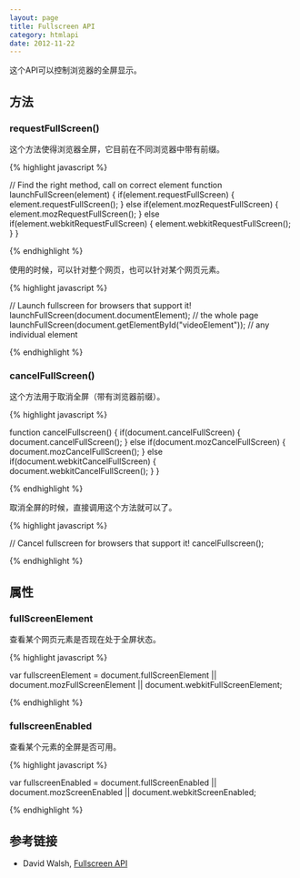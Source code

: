 ```yaml
---
layout: page
title: Fullscreen API
category: htmlapi
date: 2012-11-22
---
```


这个API可以控制浏览器的全屏显示。

## 方法

### requestFullScreen()

这个方法使得浏览器全屏，它目前在不同浏览器中带有前缀。

{% highlight javascript %}

// Find the right method, call on correct element
function launchFullScreen(element) {
  if(element.requestFullScreen) {
    element.requestFullScreen();
  } else if(element.mozRequestFullScreen) {
    element.mozRequestFullScreen();
  } else if(element.webkitRequestFullScreen) {
    element.webkitRequestFullScreen();
  }
}

{% endhighlight %}

使用的时候，可以针对整个网页，也可以针对某个网页元素。

{% highlight javascript %}

// Launch fullscreen for browsers that support it!
launchFullScreen(document.documentElement); // the whole page
launchFullScreen(document.getElementById("videoElement")); // any individual element

{% endhighlight %}

### cancelFullScreen()

这个方法用于取消全屏（带有浏览器前缀）。

{% highlight javascript %}

function cancelFullscreen() {
  if(document.cancelFullScreen) {
    document.cancelFullScreen();
  } else if(document.mozCancelFullScreen) {
    document.mozCancelFullScreen();
  } else if(document.webkitCancelFullScreen) {
    document.webkitCancelFullScreen();
  }
}

{% endhighlight %}

取消全屏的时候，直接调用这个方法就可以了。

{% highlight javascript %}

// Cancel fullscreen for browsers that support it!
cancelFullscreen();

{% endhighlight %}

## 属性

### fullScreenElement

查看某个网页元素是否现在处于全屏状态。

{% highlight javascript %}

var fullscreenElement =
	document.fullScreenElement ||
	document.mozFullScreenElement ||
	document.webkitFullScreenElement;

{% endhighlight %}

### fullscreenEnabled

查看某个元素的全屏是否可用。

{% highlight javascript %}

var fullscreenEnabled =
	document.fullScreenEnabled ||
	document.mozScreenEnabled ||
	document.webkitScreenEnabled;

{% endhighlight %}


## 参考链接

* David Walsh, [Fullscreen API](http://davidwalsh.name/fullscreen)
